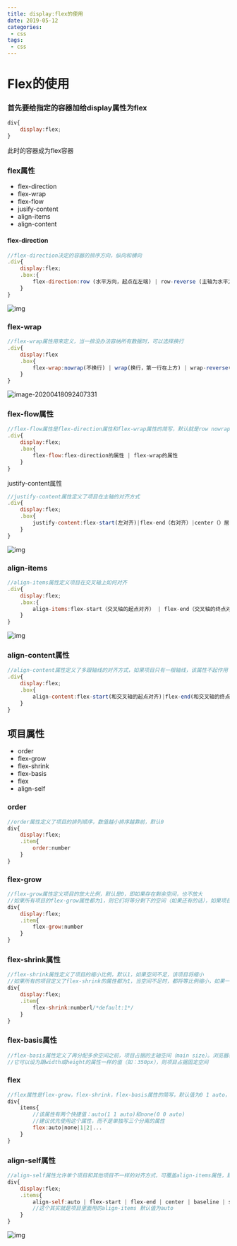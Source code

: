 ```yaml
---
title: display:flex的使用
date: 2019-05-12
categories:
 - css
tags:
 - css
---
```

# Flex的使用

### 首先要给指定的容器加给display属性为flex

```javascript
div{
	display:flex;
}
```

此时的容器成为flex容器

### flex属性

- flex-direction          
- flex-wrap               
- flex-flow               
- jusify-content     
- align-items            
- align-content        



#### flex-direction

```javascript
//flex-direction决定的容器的排序方向，纵向和横向
.div{
	display:flex;
	.box:{
		flex-direction:row (水平方向，起点在左端) | row-reverse (主轴为水平方向，起点在右端) |column (主轴为垂直方向起点在上方) | column-reverse (主轴为垂直方向，起点在下方)
	}
}
```

![img](https://user-gold-cdn.xitu.io/2020/3/20/170f5b0263668657?imageslim)

### flex-wrap

````javascript
//flex-wrap属性用来定义，当一排没办法容纳所有数据时，可以选择换行
.div{
    display:flex
    .box{
        flex-wrap:nowrap(不换行) | wrap(换行，第一行在上方) | wrap-reverse(换行，第一行在下方)
    }
}
````

![image-20200418092407331](C:\Users\前端\AppData\Roaming\Typora\typora-user-images\image-20200418092407331.png)

### flex-flow属性

```JavaScript
//flex-flow属性是flex-direction属性和flex-wrap属性的简写，默认就是row nowrap
.div{
	display:flex;
	.box{
		flex-flow:flex-direction的属性 | flex-wrap的属性
	}
}
```

justify-content属性

```JavaScript
//justify-content属性定义了项目在主轴的对齐方式
.div{
	display:flex;
	.box{
		justify-content:flex-start(左对齐)|flex-end（右对齐）|center（）居中|space-between（两端对齐，项目之间的间隔相等）|space-around（每个项目两侧的间隔相等，所以项目之间的间隔比项目与边框的间隔大一倍
	}
}
```

![img](https://user-gold-cdn.xitu.io/2020/3/20/170f5d38266ef11a?imageslim)

### align-items

```JavaScript
//align-items属性定义项目在交叉轴上如何对齐
.div{
	display:flex;
	.box:{
		align-items:flex-start（交叉轴的起点对齐） | flex-end（交叉轴的终点对齐） | center （交叉轴的中点对齐）| baseline （项目第一行文字的基线赌气） | stretch （如果项目未设置高度或者是auto，将沾满整个容器的高度（默认））
	}
}
```

![img](https://user-gold-cdn.xitu.io/2020/3/20/170f5d66912445e2?imageslim)

### align-content属性

```JavaScript
//align-content属性定义了多跟轴线的对齐方式，如果项目只有一根轴线，该属性不起作用
.div{
	display:flex;
	.box{
		align-content:flex-start(和交叉轴的起点对齐)|flex-end(和交叉轴的终点对齐)|center(和交叉轴的中点对齐)|space-between(交叉轴两点对齐，轴线之间的间距平均分布)|space-around(每根轴线两侧的间距相等，所以轴线之间的间隔比轴线与边框的间隔大一倍)|strech(轴线沾满整个交叉轴)
	}
}
```

## 项目属性

- order
- flex-grow
- flex-shrink
- flex-basis
- flex
- align-self

### order

```javascript
//order属性定义了项目的排列顺序，数值越小排序越靠前，默认0
div{
	display:flex;
	.item{
		order:number
	}
}
```

### flex-grow

```javascript
//flex-grow属性定义项目的放大比例，默认是0，即如果存在剩余空间，也不放大
//如果所有项目的flex-grow属性都为1，则它们将等分剩下的空间（如果还有的话），如果项目中的flex-grow属性为2，则其他的项目为1，前者占据的剩余空间将比其他项多一倍
div{
	display:flex;
	.item{
		flex-grow:number
	}
}
```

### flex-shrink属性

```javascript
//flex-shrink属性定义了项目的缩小比例，默认1，如果空间不足，该项目将缩小
//如果所有的项目定义了flex-shrink的属性都为1，当空间不足时，都将等比例缩小，如果一个项目的flex-shrink属性为0，其他的项目为1，则空间不足时，前者不缩小（负数无效）
div{
	display:flex;
	.item{
		flex-shrink:numberl/*default:1*/
	}
}
```

### flex-basis属性

```JavaScript
//flex-basis属性定义了再分配多余空间之前，项目占据的主轴空间（main size）。浏览器根据这个属性，计算主轴是否还有多余的空间，默认值为auto，即项目本来的大小
//它可以设为跟width或height的属性一样的值（如：350px），则项目占据固定空间
```

### flex

```javascript
//flex属性是flex-grow，flex-shrink，flex-basis属性的简写，默认值为0 1 auto，后两个可选
div{
	items{
		//该属性有两个快捷值：auto(1 1 auto)和none(0 0 auto)
		//建议优先使用这个属性，而不是单独写三个分离的属性
		flex:auto|none|1|2|...
	}
}
```

### align-self属性

```JavaScript
//align-self属性允许单个项目和其他项目不一样的对齐方式，可覆盖align-items属性，默认值是auto，表示继承父元素的align-items属性，如果没有父元素，则等同于stretch
div{
	display:flex;
	.items{
		align-self:auto | flex-start | flex-end | center | baseline | stretch
		//这个其实就是项目里面用的align-items 默认值为auto
	}
}
```

![img](https://user-gold-cdn.xitu.io/2020/3/20/170f5fa3fea0bd08?imageslim)